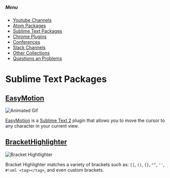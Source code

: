 ##### Menu
* [Youtube Channels](https://github.com/Deeech/it-collection/blob/master/YoutubeChannels.md)
* [Atom Packages](https://github.com/Deeech/it-collection/blob/master/AtomPackages.md)
* [Sublime Text Packages](https://github.com/Deeech/it-collection/blob/master/SublimePackages.md)
* [Chrome Plugins](https://github.com/Deeech/it-collection/blob/master/ChromePlugins.md)
* [Conferences](https://github.com/Deeech/it-collection/blob/master/Conferences.md)
* [Slack Channels](https://github.com/Deeech/it-collection/blob/master/SlackChannels.md)
* [Other Collections](https://github.com/Deeech/it-collection/blob/master/OtherCollections.md)
* [Questions an Problems](https://github.com/Deeech/it-collection/blob/master/QuestsAndProblms.md)


# Sublime Text Packages
## [EasyMotion](https://github.com/tednaleid/sublime-EasyMotion)
![Animated Gif](https://raw.github.com/tednaleid/sublime-EasyMotion/add_images/images/easymotion.gif)

[EasyMotion](https://github.com/tednaleid/sublime-EasyMotion) is a [Sublime Text 2](http://www.sublimetext.com/2) plugin that allows you to move the cursor to any character in your current view.

## [BracketHighlighter](https://github.com/facelessuser/BracketHighlighter)
![Bracket Hightlighter](https://github.com/facelessuser/BracketHighlighter/raw/master/docs/images/Example1.png)

Bracket Highlighter matches a variety of brackets such as: `[]`, `()`, `{}`, `""`, `''`, `#!xml <tag></tag>`, and even custom brackets.
